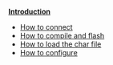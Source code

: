 **[Introduction](Intro.md)**

  * [How to connect](Connect.md)
  * [How to compile and flash](Compiling.md)
  * [How to load the char file](Loading.md)
  * [How to configure](Config.md)